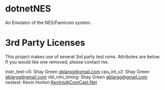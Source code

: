 dotnetNES
========

An Emulator of the NES/Famicom system. 

3rd Party Licenses
========

This project makes use of several 3rd party test roms. Attributes are below. If you would like one removed, please contact me. 

instr_test-v5: Shay Green <gblargg@gmail.com>
cpu_int_v2: Shay Green <gblargg@gmail.com>
vbl_nmi_timing: Shay Green <gblargg@gmail.com>
nestest: Kevin Horton <Kevtris@ComCast.Net>